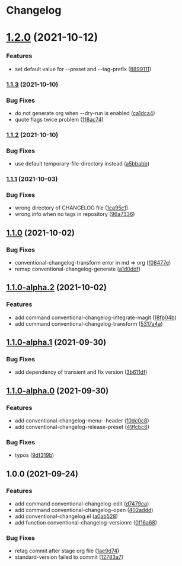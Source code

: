 # Changelog
# [1.2.0](https://github.com/liuyinz/emacs.d/compare/v1.1.3...v1.2.0) (2021-10-12)


### Features

* set default value for --preset and --tag-prefix ([8899111](https://github.com/liuyinz/emacs.d/commit/8899111487e38d68375d568fcea53f133a7cf168))



### [1.1.3](https://github.com/liuyinz/emacs.d/compare/v1.1.2...v1.1.3) (2021-10-10)


### Bug Fixes

* do not generate org when --dry-run is enabled ([ca1dca4](https://github.com/liuyinz/emacs.d/commit/ca1dca4a53adc556ca24a1391f25ba6e0113d4f1))
* quote flags twice problem ([118ac74](https://github.com/liuyinz/emacs.d/commit/118ac74f55454109d9a5b1a9def29a74c69fe4f6))

### [1.1.2](https://github.com/liuyinz/emacs.d/compare/v1.1.1...v1.1.2) (2021-10-10)


### Bug Fixes

* use default temporary-file-directory instead ([a5bbabb](https://github.com/liuyinz/emacs.d/commit/a5bbabb726590a9280ea06fa1b7ddbd4cf5fd842))

### [1.1.1](https://github.com/liuyinz/emacs.d/compare/v1.1.0...v1.1.1) (2021-10-03)


### Bug Fixes

* wrong directory of CHANGELOG file ([1ca95c1](https://github.com/liuyinz/emacs.d/commit/1ca95c1b003702f942816767b521641cef3fe56a))
* wrong info when no tags in repository ([96a7336](https://github.com/liuyinz/emacs.d/commit/96a73363490398a1f066c65d96019e091fffa7a1))

## [1.1.0](https://github.com/liuyinz/emacs.d/compare/v1.1.0-alpha.2...v1.1.0) (2021-10-02)


### Bug Fixes

* conventional-changelog-transform error in md => org ([f08477e](https://github.com/liuyinz/emacs.d/commit/f08477e36f153a962380483cfeb60921670a5fcf))
* remap conventional-changelog-generate ([a1d0ddf](https://github.com/liuyinz/emacs.d/commit/a1d0ddf9e09aa6f8be71aea44e6ce2882258ed39))

## [1.1.0-alpha.2](https://github.com/liuyinz/emacs.d/compare/v1.1.0-alpha.1...v1.1.0-alpha.2) (2021-10-02)


### Features

* add command conventional-changelog-integrate-magit ([18fb04b](https://github.com/liuyinz/emacs.d/commit/18fb04b98f89c0ce9fc5877e205f9928b725b3fa))
* add command conventional-changelog-transform ([5317a4a](https://github.com/liuyinz/emacs.d/commit/5317a4a88cc535e377e05f8ed8b2cf7ce79cd48d))

## [1.1.0-alpha.1](https://github.com/liuyinz/emacs.d/compare/v1.1.0-alpha.0...v1.1.0-alpha.1) (2021-09-30)


### Bug Fixes

* add dependency of transient and fix version ([3b611df](https://github.com/liuyinz/emacs.d/commit/3b611dfca032b3ebef3b523dfd9ba098562301f4))

## [1.1.0-alpha.0](https://github.com/liuyinz/emacs.d/compare/v1.0.0...v1.1.0-alpha.0) (2021-09-30)


### Features

* add conventional-changelog-menu--header ([f0dc0c8](https://github.com/liuyinz/emacs.d/commit/f0dc0c82331634a5d9e4798791252fc131772747))
* add conventional-changelog-release-preset ([49fcbc8](https://github.com/liuyinz/emacs.d/commit/49fcbc86ebb75f2805bb41b04951ba80110fd84f))


### Bug Fixes

* typos ([9df319b](https://github.com/liuyinz/emacs.d/commit/9df319b1dec54c776c4b8684139b3b622b8ce0f8))

## 1.0.0 (2021-09-24)


### Features

* add command conventional-changelog-edit ([d7479ca](https://github.com/liuyinz/emacs.d/commit/d7479ca58816706b8dd022987afbbe8e91c463c5))
* add command conventional-changelog-open ([402addd](https://github.com/liuyinz/emacs.d/commit/402adddf635624335c2b5fa100716e61aacc01b2))
* add conventional-changelog.el ([a0ab528](https://github.com/liuyinz/emacs.d/commit/a0ab528218973a4351dac78795d5bb5ac6707bb2))
* add function conventional-changelog-versionrc ([0f16a68](https://github.com/liuyinz/emacs.d/commit/0f16a68f179091ff09355b5384bd2525b6c4a55f))


### Bug Fixes

* retag commit after stage org file ([1ae9d74](https://github.com/liuyinz/emacs.d/commit/1ae9d74ce98199099838b7d946129c3daff4f7b9))
* standard-version failed to commit ([12783a7](https://github.com/liuyinz/emacs.d/commit/12783a74789267c6cd06e3a364d0f2db47d77b10))

